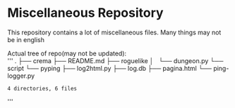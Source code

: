 Miscellaneous Repository
====

This repository contains a lot of miscellaneous files.
Many things may not be in english

Actual tree of repo(may not be updated):	
'''
	.
	├── crema
	├── README.md
	├── roguelike
	│   └── dungeon.py
	└── script
	    └── pyping
	        ├── log2html.py
	        ├── log.db
	        ├── pagina.html
	        └── ping-logger.py
	
	4 directories, 6 files
'''
